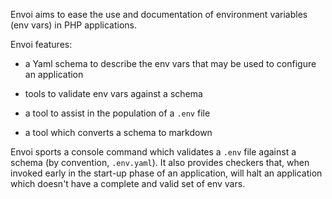 Envoi aims to ease the use and documentation of environment variables (env
vars) in PHP applications.

Envoi features:

- a Yaml schema to describe the env vars that may be used to configure an
  application

- tools to validate env vars against a schema

- a tool to assist in the population of a `.env` file

- a tool which converts a schema to markdown

Envoi sports a console command which validates a `.env` file against a schema
(by convention, `.env.yaml`).  It also provides checkers that, when invoked
early in the start-up phase of an application, will halt an application which
doesn't have a complete and valid set of env vars.

